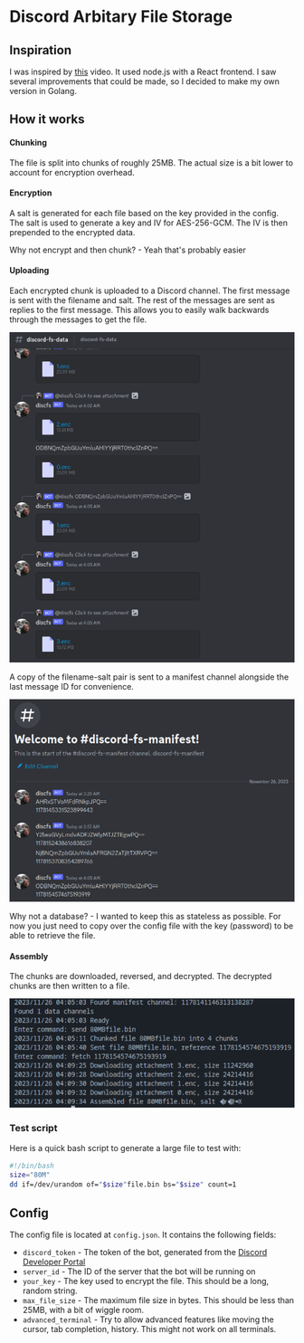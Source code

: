 # Discord Arbitary File Storage
## Inspiration
I was inspired by [this](https://www.youtube.com/watch?v=c_arQ-6ElYI) video. It used node.js with a React frontend. I saw several improvements that could be made, so I decided to make my own version in Golang.

## How it works
#### Chunking
The file is split into chunks of roughly 25MB. The actual size is a bit lower to account for encryption overhead. 
#### Encryption
A salt is generated for each file based on the key provided in the config. The salt is used to generate a key and IV for AES-256-GCM. The IV is then prepended to the encrypted data.

Why not encrypt and then chunk? - Yeah that's probably easier
#### Uploading
Each encrypted chunk is uploaded to a Discord channel. The first message is sent with the filename and salt. The rest of the messages are sent as replies to the first message. This allows you to easily walk backwards through the messages to get the file.

![Data](https://github.com/0mlml/discord-fs/blob/main/.github/fs-data-ss.png)

A copy of the filename-salt pair is sent to a manifest channel alongside the last message ID for convenience.

![Manifest](https://github.com/0mlml/discord-fs/blob/main/.github/fs-manifest-ss.png)

Why not a database? - I wanted to keep this as stateless as possible. For now you just need to copy over the config file with the key (password) to be able to retrieve the file.
#### Assembly 
The chunks are downloaded, reversed, and decrypted. The decrypted chunks are then written to a file.

![Console](https://github.com/0mlml/discord-fs/blob/main/.github/console-ss.png)
### Test script
Here is a quick bash script to generate a large file to test with:
```bash
#!/bin/bash
size="80M"
dd if=/dev/urandom of="$size"file.bin bs="$size" count=1
``````

## Config
The config file is located at `config.json`. It contains the following fields:
- `discord_token` - The token of the bot, generated from the [Discord Developer Portal](https://discord.com/developers/applications)
- `server_id` - The ID of the server that the bot will be running on
- `your_key` - The key used to encrypt the file. This should be a long, random string. 
- `max_file_size` - The maximum file size in bytes. This should be less than 25MB, with a bit of wiggle room.
- `advanced_terminal` - Try to allow advanced features like moving the cursor, tab completion, history. This might not work on all terminals.